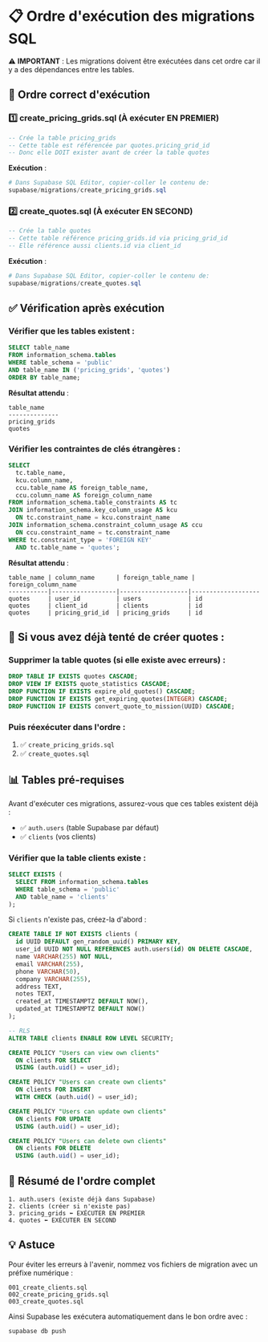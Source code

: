 # 📋 Ordre d'exécution des migrations SQL

⚠️ **IMPORTANT** : Les migrations doivent être exécutées dans cet ordre car il y a des dépendances entre les tables.

## 🔢 Ordre correct d'exécution

### 1️⃣ **create_pricing_grids.sql** (À exécuter EN PREMIER)
```sql
-- Crée la table pricing_grids
-- Cette table est référencée par quotes.pricing_grid_id
-- Donc elle DOIT exister avant de créer la table quotes
```

**Exécution** :
```powershell
# Dans Supabase SQL Editor, copier-coller le contenu de:
supabase/migrations/create_pricing_grids.sql
```

### 2️⃣ **create_quotes.sql** (À exécuter EN SECOND)
```sql
-- Crée la table quotes
-- Cette table référence pricing_grids.id via pricing_grid_id
-- Elle référence aussi clients.id via client_id
```

**Exécution** :
```powershell
# Dans Supabase SQL Editor, copier-coller le contenu de:
supabase/migrations/create_quotes.sql
```

## ✅ Vérification après exécution

### Vérifier que les tables existent :
```sql
SELECT table_name 
FROM information_schema.tables 
WHERE table_schema = 'public' 
AND table_name IN ('pricing_grids', 'quotes')
ORDER BY table_name;
```

**Résultat attendu** :
```
table_name
--------------
pricing_grids
quotes
```

### Vérifier les contraintes de clés étrangères :
```sql
SELECT
  tc.table_name,
  kcu.column_name,
  ccu.table_name AS foreign_table_name,
  ccu.column_name AS foreign_column_name
FROM information_schema.table_constraints AS tc
JOIN information_schema.key_column_usage AS kcu
  ON tc.constraint_name = kcu.constraint_name
JOIN information_schema.constraint_column_usage AS ccu
  ON ccu.constraint_name = tc.constraint_name
WHERE tc.constraint_type = 'FOREIGN KEY'
  AND tc.table_name = 'quotes';
```

**Résultat attendu** :
```
table_name | column_name      | foreign_table_name | foreign_column_name
-----------|------------------|-------------------|-------------------
quotes     | user_id          | users             | id
quotes     | client_id        | clients           | id
quotes     | pricing_grid_id  | pricing_grids     | id
```

## 🔧 Si vous avez déjà tenté de créer quotes :

### Supprimer la table quotes (si elle existe avec erreurs) :
```sql
DROP TABLE IF EXISTS quotes CASCADE;
DROP VIEW IF EXISTS quote_statistics CASCADE;
DROP FUNCTION IF EXISTS expire_old_quotes() CASCADE;
DROP FUNCTION IF EXISTS get_expiring_quotes(INTEGER) CASCADE;
DROP FUNCTION IF EXISTS convert_quote_to_mission(UUID) CASCADE;
```

### Puis réexécuter dans l'ordre :
1. ✅ `create_pricing_grids.sql`
2. ✅ `create_quotes.sql`

## 📊 Tables pré-requises

Avant d'exécuter ces migrations, assurez-vous que ces tables existent déjà :

- ✅ `auth.users` (table Supabase par défaut)
- ✅ `clients` (vos clients)

### Vérifier que la table clients existe :
```sql
SELECT EXISTS (
  SELECT FROM information_schema.tables 
  WHERE table_schema = 'public' 
  AND table_name = 'clients'
);
```

Si `clients` n'existe pas, créez-la d'abord :
```sql
CREATE TABLE IF NOT EXISTS clients (
  id UUID DEFAULT gen_random_uuid() PRIMARY KEY,
  user_id UUID NOT NULL REFERENCES auth.users(id) ON DELETE CASCADE,
  name VARCHAR(255) NOT NULL,
  email VARCHAR(255),
  phone VARCHAR(50),
  company VARCHAR(255),
  address TEXT,
  notes TEXT,
  created_at TIMESTAMPTZ DEFAULT NOW(),
  updated_at TIMESTAMPTZ DEFAULT NOW()
);

-- RLS
ALTER TABLE clients ENABLE ROW LEVEL SECURITY;

CREATE POLICY "Users can view own clients"
  ON clients FOR SELECT
  USING (auth.uid() = user_id);

CREATE POLICY "Users can create own clients"
  ON clients FOR INSERT
  WITH CHECK (auth.uid() = user_id);

CREATE POLICY "Users can update own clients"
  ON clients FOR UPDATE
  USING (auth.uid() = user_id);

CREATE POLICY "Users can delete own clients"
  ON clients FOR DELETE
  USING (auth.uid() = user_id);
```

## 🎯 Résumé de l'ordre complet

```
1. auth.users (existe déjà dans Supabase)
2. clients (créer si n'existe pas)
3. pricing_grids ⬅️ EXÉCUTER EN PREMIER
4. quotes ⬅️ EXÉCUTER EN SECOND
```

## 💡 Astuce

Pour éviter les erreurs à l'avenir, nommez vos fichiers de migration avec un préfixe numérique :

```
001_create_clients.sql
002_create_pricing_grids.sql
003_create_quotes.sql
```

Ainsi Supabase les exécutera automatiquement dans le bon ordre avec :
```powershell
supabase db push
```
